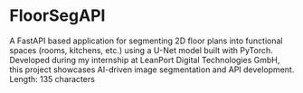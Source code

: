 # FloorSegAPI
A FastAPI based application for segmenting 2D floor plans into functional spaces (rooms, kitchens, etc.) using a U-Net model built with PyTorch. Developed during my internship at LeanPort Digital Technologies GmbH, this project showcases AI-driven image segmentation and API development.  Length: 135 characters
